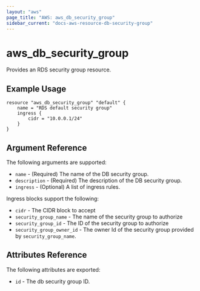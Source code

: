 ```yaml
---
layout: "aws"
page_title: "AWS: aws_db_security_group"
sidebar_current: "docs-aws-resource-db-security-group"
---
```


# aws\_db\_security\_group

Provides an RDS security group resource.

## Example Usage

```
resource "aws_db_security_group" "default" {
    name = "RDS default security group"
    ingress {
        cidr = "10.0.0.1/24"
    }
}
```

## Argument Reference

The following arguments are supported:

* `name` - (Required) The name of the DB security group.
* `description` - (Required) The description of the DB security group.
* `ingress` - (Optional) A list of ingress rules.

Ingress blocks support the following:

* `cidr` - The CIDR block to accept
* `security_group_name` - The name of the security group to authorize
* `security_group_id` - The ID of the security group to authorize
* `security_group_owner_id` - The owner Id of the security group provided
  by `security_group_name`.

## Attributes Reference

The following attributes are exported:

* `id` - The db security group ID.

